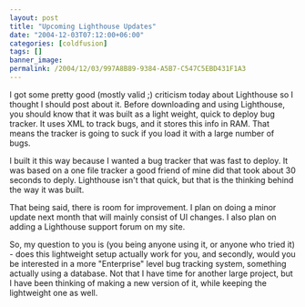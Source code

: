 ```yaml
---
layout: post
title: "Upcoming Lighthouse Updates"
date: "2004-12-03T07:12:00+06:00"
categories: [coldfusion]
tags: []
banner_image: 
permalink: /2004/12/03/997A8B89-9384-A5B7-C547C5EBD431F1A3
---
```


I got some pretty good (mostly valid ;) criticism today about Lighthouse so I thought I should post about it. Before downloading and using Lighthouse, you should know that it was built as a light weight, quick to deploy bug tracker. It uses XML to track bugs, and it stores this info in RAM. That means the tracker is going to suck if you load it with a large number of bugs.

I built it this way because I wanted a bug tracker that was fast to deploy. It was based on a one file tracker a good friend of mine did that took about 30 seconds to deply. Lighthouse isn't that quick, but that is the thinking behind the way it was built. 

That being said, there is room for improvement. I plan on doing a minor update next month that will mainly consist of UI changes. I also plan on adding a Lighthouse support forum on my site.

So, my question to you is (you being anyone using it, or anyone who tried it) - does this lightweight  setup actually work for you, and secondly, would you be interested in a more "Enterprise" level bug tracking system, something actually using a database. Not that I have time for another large project, but I have been thinking of making a new version of it, while keeping the lightweight one as well.